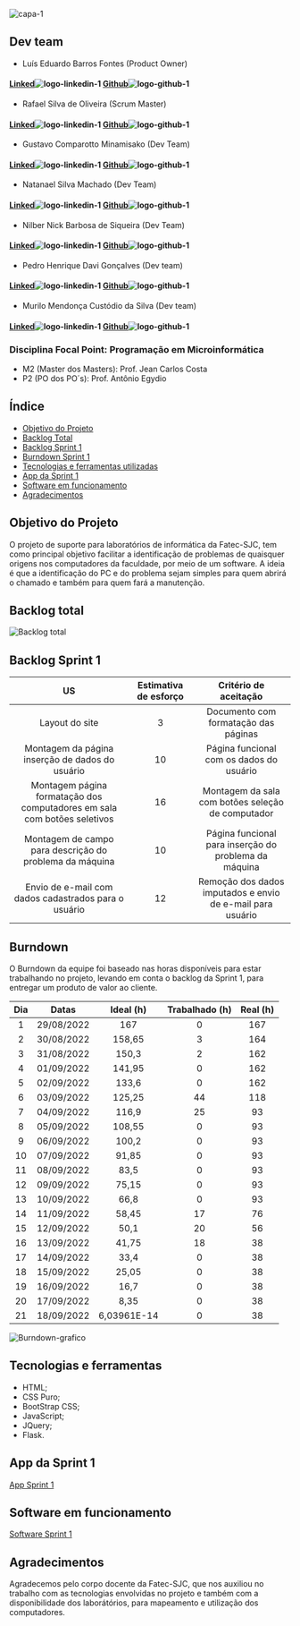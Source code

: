 
![capa-1](https://user-images.githubusercontent.com/111616660/190826899-092229bb-1bb6-4ed4-b0c8-ef6e499a0fb2.png)



## Dev team

* Luís Eduardo Barros Fontes (Product Owner)
#### [Linked](https://www.linkedin.com/in/luis-f-b74683190)![logo-linkedin-1](https://user-images.githubusercontent.com/111616660/190717125-207d0f20-03ef-41db-92c3-c5cb2656669e.jpg) [Github](https://github.com/luisebf01)![logo-github-1](https://user-images.githubusercontent.com/111616660/190719341-f501098e-ce0b-45c1-b17a-7cde552df02e.png)



* Rafael Silva de Oliveira (Scrum Master)
#### [Linked](https://www.linkedin.com/in/rafael-silva-519b07192/)![logo-linkedin-1](https://user-images.githubusercontent.com/111616660/190717125-207d0f20-03ef-41db-92c3-c5cb2656669e.jpg) [Github](https://github.com/rafaelsilvva)![logo-github-1](https://user-images.githubusercontent.com/111616660/190719341-f501098e-ce0b-45c1-b17a-7cde552df02e.png)



* Gustavo Comparotto Minamisako (Dev Team)

#### [Linked](https://www.linkedin.com/in/gustavo-comparotto-minamisako-73a98b250/)![logo-linkedin-1](https://user-images.githubusercontent.com/111616660/190717125-207d0f20-03ef-41db-92c3-c5cb2656669e.jpg) [Github](https://github.com/guscomparotto)![logo-github-1](https://user-images.githubusercontent.com/111616660/190719341-f501098e-ce0b-45c1-b17a-7cde552df02e.png)



* Natanael Silva Machado (Dev Team)
#### [Linked](https://www.linkedin.com/in/natanael-silva-machado-207508250/)![logo-linkedin-1](https://user-images.githubusercontent.com/111616660/190717125-207d0f20-03ef-41db-92c3-c5cb2656669e.jpg) [Github](https://github.com/NatanaelSM)![logo-github-1](https://user-images.githubusercontent.com/111616660/190719341-f501098e-ce0b-45c1-b17a-7cde552df02e.png)



* Nilber Nick Barbosa de Siqueira (Dev Team)
#### [Linked](https://www.linkedin.com/mwlite/in/nilber-siqueira-b3404a176)![logo-linkedin-1](https://user-images.githubusercontent.com/111616660/190717125-207d0f20-03ef-41db-92c3-c5cb2656669e.jpg) [Github](https://github.com/NilberSiqueira)![logo-github-1](https://user-images.githubusercontent.com/111616660/190719341-f501098e-ce0b-45c1-b17a-7cde552df02e.png)



* Pedro Henrique Davi Gonçalves (Dev team)
#### [Linked](https://www.linkedin.com/in/pedro-davi-jobs/)![logo-linkedin-1](https://user-images.githubusercontent.com/111616660/190717125-207d0f20-03ef-41db-92c3-c5cb2656669e.jpg) [Github](https://github.com/PedrohDavi)![logo-github-1](https://user-images.githubusercontent.com/111616660/190719341-f501098e-ce0b-45c1-b17a-7cde552df02e.png)



* Murilo Mendonça Custódio da Silva (Dev team)
#### [Linked](https://www.linkedin.com/in/murillo-silveira-57903215a/)![logo-linkedin-1](https://user-images.githubusercontent.com/111616660/190717125-207d0f20-03ef-41db-92c3-c5cb2656669e.jpg) [Github](https://github.com/murillomendoncaa)![logo-github-1](https://user-images.githubusercontent.com/111616660/190719341-f501098e-ce0b-45c1-b17a-7cde552df02e.png)



### Disciplina Focal Point: Programação em Microinformática
* M2 (Master dos Masters): Prof. Jean Carlos Costa
* P2 (PO dos PO´s): Prof. Antônio Egydio

## Índice
* [Objetivo do Projeto](#objetivo-do-projeto)
* [Backlog Total](#backlog-total)
* [Backlog Sprint 1](#backlog-sprint-1)
* [Burndown Sprint 1](#burndown)
* [Tecnologias e ferramentas utilizadas](#tecnologias-e-ferramentas)
* [App da Sprint 1](#app-da-sprint-1)
* [Software em funcionamento](#software-em-funcionamento)
* [Agradecimentos](#agradecimentos)


## Objetivo do Projeto
O projeto de suporte para laboratórios de informática da Fatec-SJC, tem como principal objetivo facilitar a identificação de problemas de quaisquer origens nos computadores da faculdade, por meio de um software. A ideia é que a identificação do PC e do problema sejam simples para quem abrirá o chamado e também para quem fará a manutenção.


## Backlog total

![Backlog total](https://user-images.githubusercontent.com/111616660/190879818-7063c42b-8c20-4404-8b14-e524a64352ad.png)


## Backlog Sprint 1

| US | Estimativa de esforço | Critério de aceitação |
|:--------------:  | :----------:|:---------------------------------:|
|    Layout do site   | 3 | Documento com formatação das páginas |
|    Montagem da página inserção de dados do usuário  | 10 | Página funcional com os dados do usuário |
|    Montagem página formatação dos computadores em sala com botões seletivos   | 16 | Montagem da sala com botões seleção de computador |
|    Montagem de campo para descrição do problema da máquina   | 10 | Página funcional para inserção do problema da máquina |
|    Envio de e-mail com dados cadastrados para o usuário   | 12 | Remoção dos dados imputados e envio de e-mail para usuário | 


## Burndown

O Burndown da equipe foi baseado nas horas disponíveis para estar trabalhando no projeto, levando em conta o backlog da Sprint 1, para entregar um produto de valor ao cliente.

| Dia	| Datas	| Ideal (h) |	Trabalhado (h)	| Real (h) |
|:---: | :-----------: | :----------: | :-------------: | :-------------: |
| 1	| 29/08/2022 |	167	| 0	| 167 |
| 2	| 30/08/2022	| 158,65	| 3	| 164 |
| 3	| 31/08/2022	| 150,3	| 2	| 162 |
| 4	| 01/09/2022	| 141,95	| 0	| 162 |
| 5	| 02/09/2022	| 133,6	| 0	| 162 |
| 6	| 03/09/2022	| 125,25	| 44	| 118 |
| 7	| 04/09/2022	| 116,9	| 25	| 93 |
| 8	| 05/09/2022	| 108,55	| 0	| 93 |
| 9	| 06/09/2022	| 100,2	| 0	| 93 |
| 10 | 07/09/2022	| 91,85	| 0	| 93 |
| 11	| 08/09/2022	| 83,5	| 0	| 93 |
| 12	| 09/09/2022	| 75,15	| 0	| 93 |
| 13	| 10/09/2022	| 66,8	| 0	| 93 |
| 14	| 11/09/2022	| 58,45	| 17	| 76 |
| 15	| 12/09/2022	| 50,1	| 20	| 56 |
| 16	| 13/09/2022	| 41,75	| 18	| 38 |
| 17	| 14/09/2022	| 33,4	| 0	| 38 |
| 18	| 15/09/2022	| 25,05	| 0	| 38 |
| 19	| 16/09/2022	| 16,7	| 0	| 38 |
| 20	| 17/09/2022	| 8,35	| 0	| 38 |
| 21	| 18/09/2022	| 6,03961E-14	| 0	| 38 |


![Burndown-grafico](https://user-images.githubusercontent.com/111616660/190922296-544ff341-6509-4875-8b96-fcf8f066d83e.png)


## Tecnologias e ferramentas
* HTML;
* CSS Puro;
* BootStrap CSS;
* JavaScript;
* JQuery;
* Flask.

## App da Sprint 1

[App Sprint 1](https://sprint1-grupo-alpha.herokuapp.com/)


## Software em funcionamento

[Software Sprint 1](https://youtu.be/yWSd8k3RCxw)

## Agradecimentos
Agradecemos pelo corpo docente da Fatec-SJC, que nos auxiliou no trabalho com as tecnologias envolvidas no projeto e também com a disponibilidade dos laborátórios, para mapeamento e utilização dos computadores.
